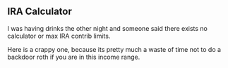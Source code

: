 ## IRA Calculator 

I was having drinks the other night and someone said there exists no calculator or max IRA contrib limits. 

Here is a crappy one, because its pretty much a waste of time not to do a backdoor roth if you are in this income range. 